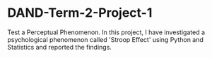 # DAND-Term-2-Project-1
Test a Perceptual Phenomenon. In this project, I have investigated a psychological phenomenon called 'Stroop Effect' using Python and Statistics and reported the findings.
